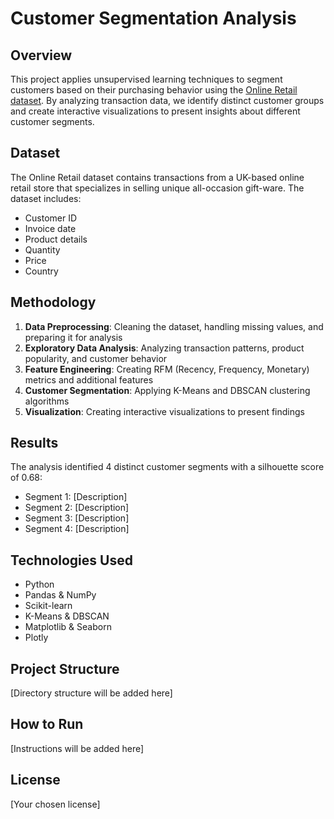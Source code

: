 # Customer Segmentation Analysis

## Overview
This project applies unsupervised learning techniques to segment customers based on their purchasing behavior using the [Online Retail dataset](https://www.kaggle.com/datasets/vijayuv/onlineretail). By analyzing transaction data, we identify distinct customer groups and create interactive visualizations to present insights about different customer segments.

## Dataset
The Online Retail dataset contains transactions from a UK-based online retail store that specializes in selling unique all-occasion gift-ware. The dataset includes:
- Customer ID
- Invoice date
- Product details
- Quantity
- Price
- Country

## Methodology
1. **Data Preprocessing**: Cleaning the dataset, handling missing values, and preparing it for analysis
2. **Exploratory Data Analysis**: Analyzing transaction patterns, product popularity, and customer behavior
3. **Feature Engineering**: Creating RFM (Recency, Frequency, Monetary) metrics and additional features
4. **Customer Segmentation**: Applying K-Means and DBSCAN clustering algorithms
5. **Visualization**: Creating interactive visualizations to present findings

## Results
The analysis identified 4 distinct customer segments with a silhouette score of 0.68:
- Segment 1: [Description]
- Segment 2: [Description]
- Segment 3: [Description]
- Segment 4: [Description]

## Technologies Used
- Python
- Pandas & NumPy
- Scikit-learn
- K-Means & DBSCAN
- Matplotlib & Seaborn
- Plotly

## Project Structure
[Directory structure will be added here]

## How to Run
[Instructions will be added here]

## License
[Your chosen license]